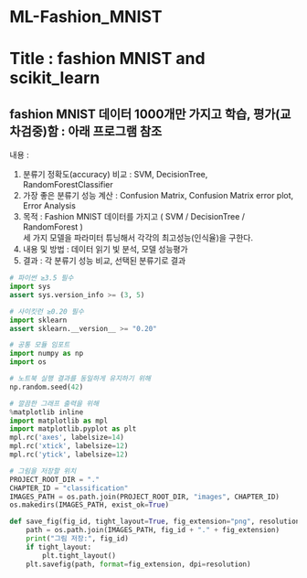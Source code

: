 # ML-Fashion_MNIST

# Title : fashion MNIST and scikit_learn

## fashion MNIST 데이터 1000개만 가지고 학습, 평가(교차검중)함 : 아래 프로그램 참조
내용 : <br>
  1) 분류기 정확도(accuracy) 비교 : SVM, DecisionTree, RandomForestClassifier <br>
  2) 가장 좋은 분류기 성능 계산 : Confusion Matrix, Confusion Matrix error plot, Error Analysis <br>
  1) 목적 : Fashion MNIST 데이터를 가지고 ( SVM / DecisionTree / RandomForest ) <br>세 가지 모델을 파라미터 튜닝해서 각각의 최고성능(인식율)을 구한다. <br>
  2) 내용 및 방법 : 데이터 읽기 빛 분석, 모델 성능평가 <br>
  3) 결과 : 각 분류기 성능 비교, 선택된 분류기로 결과 <br>

```python
# 파이썬 ≥3.5 필수
import sys
assert sys.version_info >= (3, 5)

# 사이킷런 ≥0.20 필수
import sklearn
assert sklearn.__version__ >= "0.20"

# 공통 모듈 임포트
import numpy as np
import os

# 노트북 실행 결과를 동일하게 유지하기 위해
np.random.seed(42)

# 깔끔한 그래프 출력을 위해
%matplotlib inline
import matplotlib as mpl
import matplotlib.pyplot as plt
mpl.rc('axes', labelsize=14)
mpl.rc('xtick', labelsize=12)
mpl.rc('ytick', labelsize=12)

# 그림을 저장할 위치
PROJECT_ROOT_DIR = "."
CHAPTER_ID = "classification"
IMAGES_PATH = os.path.join(PROJECT_ROOT_DIR, "images", CHAPTER_ID)
os.makedirs(IMAGES_PATH, exist_ok=True)

def save_fig(fig_id, tight_layout=True, fig_extension="png", resolution=300):
    path = os.path.join(IMAGES_PATH, fig_id + "." + fig_extension)
    print("그림 저장:", fig_id)
    if tight_layout:
        plt.tight_layout()
    plt.savefig(path, format=fig_extension, dpi=resolution)
```
